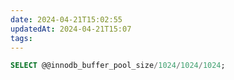 ```yaml
---
date: 2024-04-21T15:02:55
updatedAt: 2024-04-21T15:07
tags: 
---
```

```sql
SELECT @@innodb_buffer_pool_size/1024/1024/1024;
```